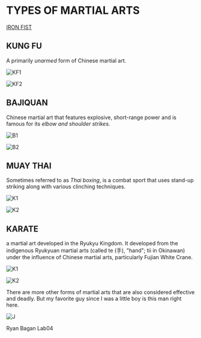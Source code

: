 # TYPES OF MARTIAL ARTS

[IRON FIST](https://github.com/Ryanb021)

## KUNG FU
A primarily *unarmed* form of Chinese martial art.

![KF1](https://user-images.githubusercontent.com/120413183/207563163-e732d758-6e61-4b54-be2e-0b57c167c4c7.PNG)

![KF2](https://user-images.githubusercontent.com/120413183/207563738-82f5ef68-841f-4d9b-a47b-2ab763672ea6.PNG)

## BAJIQUAN

Chinese martial art that features explosive, short-range power and is famous for its *elbow and shoulder strikes.*

![B1](https://user-images.githubusercontent.com/120413183/207564824-39eeb653-75c0-4864-b80a-bcce4eaaaa65.PNG)

![B2](https://user-images.githubusercontent.com/120413183/207564850-05803ee3-dd68-4f5e-9ac0-a6b8a21fcc9d.PNG)

## MUAY THAI

Sometimes referred to as *Thai boxing*, is a combat sport that uses stand-up striking along with various clinching techniques.

![K1](https://user-images.githubusercontent.com/120413183/207565779-5f96ccc5-bb8f-4eba-a275-8f7949ed3432.PNG)

![K2](https://user-images.githubusercontent.com/120413183/207565805-2e32dead-7871-4431-af3d-deb71b335a01.PNG)

## KARATE

a martial art developed in the Ryukyu Kingdom. It developed from the indigenous Ryukyuan martial arts (called te (手), "hand"; tii in Okinawan) under the influence of Chinese martial arts, particularly Fujian White Crane.

![K1](https://user-images.githubusercontent.com/120413183/207566551-8ba0fd49-8f48-4ed2-855e-63fe6d379c56.PNG)

![K2](https://user-images.githubusercontent.com/120413183/207566582-8f4ad76d-fb21-46fa-bdab-b9b66c1c28e3.PNG)

There are more other forms of martial arts that are also considered effective and deadly. But my favorite guy since I was a little boy is this man right here.

![J](https://user-images.githubusercontent.com/120413183/207567924-e5a6cce4-568a-482f-94af-c288a71cd1e7.PNG)

Ryan Bagan Lab04
